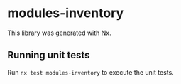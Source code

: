 # modules-inventory

This library was generated with [Nx](https://nx.dev).

## Running unit tests

Run `nx test modules-inventory` to execute the unit tests.
